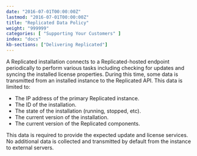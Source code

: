 ```yaml
---
date: "2016-07-01T00:00:00Z"
lastmod: "2016-07-01T00:00:00Z"
title: "Replicated Data Policy"
weight: "999999"
categories: [ "Supporting Your Customers" ]
index: "docs"
kb-sections: ["Delivering Replicated"]
---
```


A Replicated installation connects to a Replicated-hosted endpoint periodically to
perform various tasks including checking for updates and syncing the installed
license properties. During this time, some data is transmitted from an installed
instance to the Replicated API. This data is limited to:

- The IP address of the primary Replicated instance.
- The ID of the installation.
- The state of the installation (running, stopped, etc).
- The current version of the installation.
- The current version of the Replicated components.

This data is required to provide the expected update and license services. No additional
data is collected and transmitted by default from the instance to external servers.

